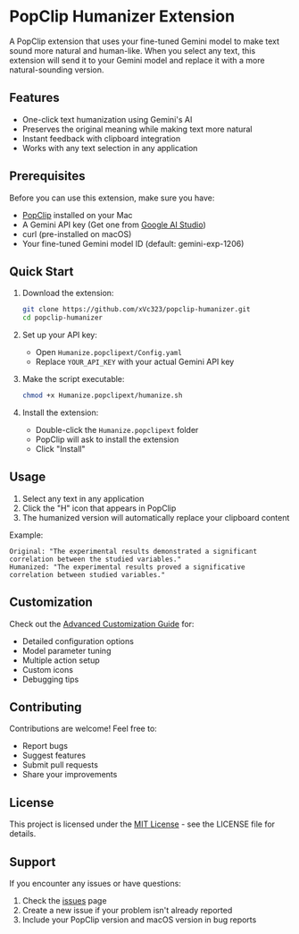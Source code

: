 # PopClip Humanizer Extension

A PopClip extension that uses your fine-tuned Gemini model to make text sound more natural and human-like. When you select any text, this extension will send it to your Gemini model and replace it with a more natural-sounding version.

## Features

- One-click text humanization using Gemini's AI
- Preserves the original meaning while making text more natural
- Instant feedback with clipboard integration
- Works with any text selection in any application

## Prerequisites

Before you can use this extension, make sure you have:

- [PopClip](https://pilotmoon.com/popclip/) installed on your Mac
- A Gemini API key (Get one from [Google AI Studio](https://makersuite.google.com/app/apikey))
- curl (pre-installed on macOS)
- Your fine-tuned Gemini model ID (default: gemini-exp-1206)

## Quick Start

1. Download the extension:
   ```bash
   git clone https://github.com/xVc323/popclip-humanizer.git
   cd popclip-humanizer
   ```

2. Set up your API key:
   - Open `Humanize.popclipext/Config.yaml`
   - Replace `YOUR_API_KEY` with your actual Gemini API key

3. Make the script executable:
   ```bash
   chmod +x Humanize.popclipext/humanize.sh
   ```

4. Install the extension:
   - Double-click the `Humanize.popclipext` folder
   - PopClip will ask to install the extension
   - Click "Install"

## Usage

1. Select any text in any application
2. Click the "H" icon that appears in PopClip
3. The humanized version will automatically replace your clipboard content

Example:
```
Original: "The experimental results demonstrated a significant correlation between the studied variables."
Humanized: "The experimental results proved a significative correlation between studied variables."
```

## Customization

Check out the [Advanced Customization Guide](ADVANCED.md) for:
- Detailed configuration options
- Model parameter tuning
- Multiple action setup
- Custom icons
- Debugging tips

## Contributing

Contributions are welcome! Feel free to:

- Report bugs
- Suggest features
- Submit pull requests
- Share your improvements

## License

This project is licensed under the [MIT License](LICENSE) - see the LICENSE file for details.

## Support

If you encounter any issues or have questions:

1. Check the [issues](https://github.com/xVc323/popclip-humanizer/issues) page
2. Create a new issue if your problem isn't already reported
3. Include your PopClip version and macOS version in bug reports